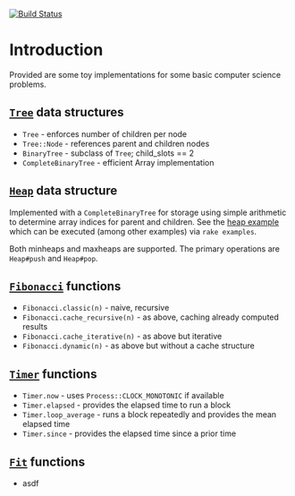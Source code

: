 [![Build Status](https://travis-ci.org/rickhull/compsci.svg?branch=master)](https://travis-ci.org/rickhull/compsci)

# Introduction

Provided are some toy implementations for some basic computer science problems.

## [`Tree`](/lib/compsci/tree.rb) data structures

* `Tree`       - enforces number of children per node
* `Tree::Node` - references parent and children nodes
* `BinaryTree` - subclass of `Tree`; child_slots == 2
* `CompleteBinaryTree` - efficient Array implementation

## [`Heap`](lib/compsci/heap.rb) data structure

Implemented with a `CompleteBinaryTree` for storage using simple arithmetic to
determine array indices for parent and children.  See the
[heap example](https://github.com/rickhull/compsci/blob/master/eamples/heap.rb)
which can be executed (among other examples) via `rake examples`.

Both minheaps and maxheaps are supported.  The primary operations are
`Heap#push` and `Heap#pop`.

## [`Fibonacci`](lib/compsci/fib.rb) functions

* `Fibonacci.classic(n)`         - naive, recursive
* `Fibonacci.cache_recursive(n)` - as above, caching already computed results
* `Fibonacci.cache_iterative(n)` - as above but iterative
* `Fibonacci.dynamic(n)`         - as above but without a cache structure

## [`Timer`](/lib/compsci/timer.rb) functions

* `Timer.now`          - uses `Process::CLOCK_MONOTONIC` if available
* `Timer.elapsed`      - provides the elapsed time to run a block
* `Timer.loop_average` - runs a block repeatedly and provides the mean elapsed
                         time
* `Timer.since`        - provides the elapsed time since a prior time

## [`Fit`](lib/compsci/fit.rb) functions

* asdf
